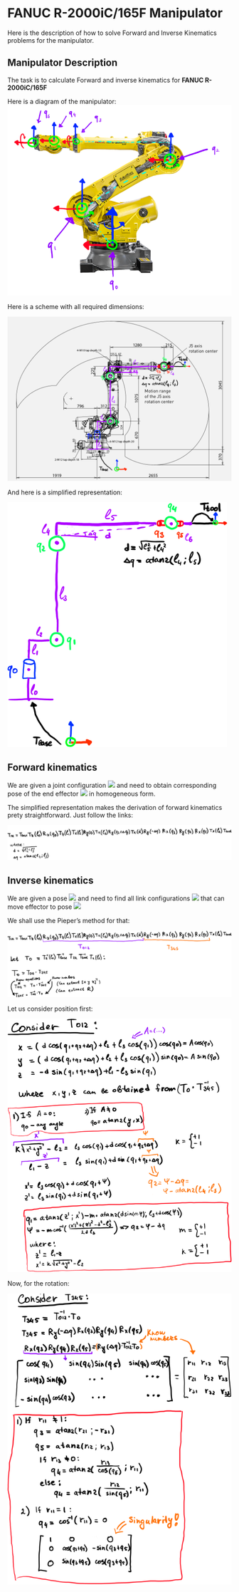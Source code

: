 # FANUC R-2000iC/165F Manipulator

Here is the description of how to solve Forward and Inverse Kinematics problems for the manipulator.

## Manipulator Description

The task is to calculate Forward and inverse kinematics for **FANUC R-2000iC/165F**

Here is a diagram of the manipulator:
![Fanuc manipulator links](../images/fanuc_links.png)

Here is a scheme with all required dimensions:

![Fanuc manipulator dimensions](../images/fanuc_dimensions.png)

And here is a simplified representation:

![Fanuc manipulator simplified](../images/fanuc_scheme.png)

## Forward kinematics
We are given a joint configuration <img src="https://latex.codecogs.com/gif.latex?\vec q = \begin{bmatrix} q_1 & q_2 & q_3 & q_4 & q_5 & q_6\end{bmatrix}^T"/> and need to obtain corresponding pose of the end effector  <img src="https://latex.codecogs.com/gif.latex?T_{FK}"/> in homogeneous form.

The simplified representation makes the derivation of forward kinematics prety straightforward. Just follow the links:

![Fanuc Forward kinematics](../images/fanuc_fk.png)


## Inverse kinematics
We are given a pose <img src="https://latex.codecogs.com/gif.latex?T_{IK}"/> and need to find all link configurations <img src="https://latex.codecogs.com/gif.latex?\vec q_k"/> that can move effector to pose <img src="https://latex.codecogs.com/gif.latex?T_{IK}"/>

We shall use the Pieper’s method for that:

![Fanuc Pieper's method](../images/fanuc_ik_pieper.png)

Let us consider position first:

![Fanuc Pieper's method](../images/fanuc_ik_t012.png)

Now, for the rotation:

![Fanuc Pieper's method](../images/fanuc_ik_t345.png)
